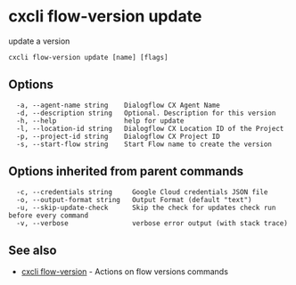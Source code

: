 # cxcli flow-version update

update a version

```
cxcli flow-version update [name] [flags]
```

## Options

```
  -a, --agent-name string    Dialogflow CX Agent Name
  -d, --description string   Optional. Description for this version
  -h, --help                 help for update
  -l, --location-id string   Dialogflow CX Location ID of the Project
  -p, --project-id string    Dialogflow CX Project ID
  -s, --start-flow string    Start Flow name to create the version
```

## Options inherited from parent commands

```
  -c, --credentials string     Google Cloud credentials JSON file
  -o, --output-format string   Output Format (default "text")
  -u, --skip-update-check      Skip the check for updates check run before every command
  -v, --verbose                verbose error output (with stack trace)
```

## See also

* [cxcli flow-version](/cmd/cxcli_flow-version/)	 - Actions on flow versions commands

